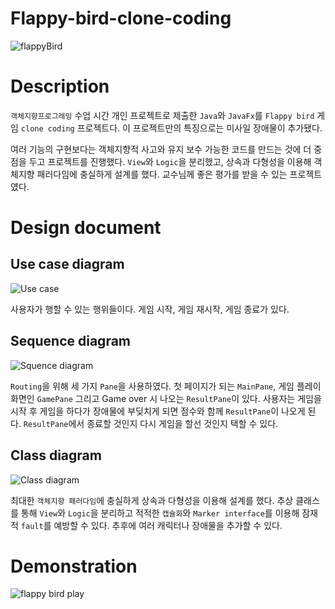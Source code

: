 # Flappy-bird-clone-coding

![flappyBird](https://user-images.githubusercontent.com/22635168/89732418-ce048980-da89-11ea-85d9-2c9109bc9917.png)

# Description

`객체지향프로그래밍` 수업 시간 개인 프로젝트로 제출한 `Java`와 `JavaFx`를 `Flappy bird` 게임 `clone coding` 프로젝트다. 이 프로젝트만의 특징으로는 미사일 장애물이 추가됐다.

여러 기능의 구현보다는 객체지향적 사고와 유지 보수 가능한 코드를 만드는 것에 더 중점을 두고 프로젝트를 진행했다. `View`와 `Logic`을 분리했고, 상속과 다형성을 이용해 객체지향 패러다임에 충실하게 설계를 했다. 교수님께 좋은 평가를 받을 수 있는 프로젝트였다.

# Design document

## Use case diagram

![Use case](https://user-images.githubusercontent.com/22635168/89732493-3a7f8880-da8a-11ea-9188-616ecb80e5dc.png)

사용자가 행할 수 있는 행위들이다. 게임 시작, 게임 재시작, 게임 종료가 있다.

## Sequence diagram

![Squence diagram](https://user-images.githubusercontent.com/22635168/89732492-381d2e80-da8a-11ea-8914-4c677e85a5be.png)

`Routing`을 위해 세 가지 `Pane`을 사용하였다. 첫 페이지가 되는 `MainPane`, 게임 플레이 화면인 `GamePane` 그리고 Game over 시 나오는 `ResultPane`이 있다. 사용자는 게임을 시작 후 게임을 하다가 장애물에 부딪치게 되면 점수와 함께 `ResultPane`이 나오게 된다. `ResultPane`에서 종료할 것인지 다시 게임을 할선 것인지 택할 수 있다.

## Class diagram

![Class diagram](https://user-images.githubusercontent.com/22635168/89732494-3ce1e280-da8a-11ea-83a5-0abc9b9754c1.png)

최대한 `객체지향 패러다임`에 충실하게 상속과 다형성을 이용해 설계를 했다. 추상 클래스를 통해 `View`와 `Logic`을 분리하고 적적한 `캡슐화`와 `Marker interface`를 이용해 잠재적 `fault`를 예방할 수 있다. 추후에 여러 캐릭터나 장애물을 추가할 수 있다.

# Demonstration

![flappy bird play](https://user-images.githubusercontent.com/22635168/89732498-40756980-da8a-11ea-9661-2f449adc8b8a.gif)

